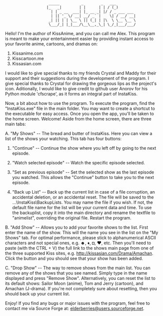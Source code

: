                         _____          _        _   ___         
                       |_   _|        | |      | | / (_)        
                         | | _ __  ___| |_ __ _| |/ / _ ___ ___ 
                         | || '_ \/ __| __/ _` |    \| / __/ __|
                        _| || | | \__ \ || (_| | |\  \ \__ \__ \
                        \___/_| |_|___/\__\__,_\_| \_/_|___/___/
                                         
                                         
Hello! I'm the author of KissAnime, and you can call me Alex. This program is meant to make  your entertainment easier by providing instant access to your favorite anime, cartoons, and dramas on:

1. Kissanime.com
2. Kisscartoon.me
3. Kissasian.com

I would like to give special thanks to my friends Crystal and Maddy for their support and    their suggestions during the development of the program. I give special thanks to Crystal for drawing the gorgeous lips as the project's icon. Aditionally, I would like to give credit to github user Anorov for his Python module 'cfscrape', as it forms an   integral part of InstaKiss.

Now, a bit about how to use the program. To execute the program, find the "InstaKiss.exe" file in the main folder. You may want to create a shortcut to the executable for easy access. Once you open the app, you'll be taken to the home screen. Welcome! Aside from the home screen, there are three main tabs:

A. "My Shows" -- The bread and butter of InstaKiss. Here you can view a list of the shows your watching. This tab has four                 buttons:

   1. "Continue" -- Continue the show where you left off by going to the next episode.
  
   2. "Watch selected episode" -- Watch the specific episode selected.

   3. "Set as previous episode" -- Set the selected show as the last episode you watched. This allows the "Continue" button 					to take you to the next episode. 

   4. "Back up List" -- Back up the current list in case of a file corruption, an accidental deletion, or an accidental       		     reset. The file will be saved to the ...\InstaKiss\BackupLists. You may name the file if you wish. If not, 			     the default file name for the list will be your current data and time. To use the backuplist, copy 		     it into the main directory and rename the textfile to "animelist", overriding the original file. Restart 		     the program.

B. "Add Show" -- Allows you to add your favorite shows to the list. First enter the name of the show. This will the name you               see in the list on the "My Shows" tab. For optimal performance, please stick to alphanumerical ASCII characters               and not special ones, e.g. ☻, ♦, ◘, ♥, etc. Then you'll need to paste (with the CTRL + V) the full link to the               shows main page from one of the three supported Kiss sites, e.g. http://kissasian.com/Drama/Amachan. Click the               button and you should see that your show has been added.

C. "Drop Show" -- The way to remove shows from the main list. You can remove any of the shows that you see named. Simply type                in the name displayed and press "Remove Show". Alternatively, you can reset the list to its default shows:                   Sailor Moon (anime), Tom and Jerry (cartoon), and Amachan (J-drama). If you're not completely sure about                     resetting, then you should back up your current list. 

Enjoy! If you find any bugs or major issues with the program, feel free to contact me via Source Forge at: elderberries@users.sourceforge.net.
